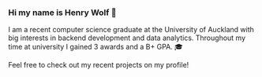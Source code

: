 ### Hi my name is Henry Wolf 👋 

I am a recent computer science graduate at the University of Auckland with big interests in backend development and data analytics. Throughout my time at university I gained 3 awards and a B+ GPA. 🎓

Feel free to check out my recent projects on my profile!



